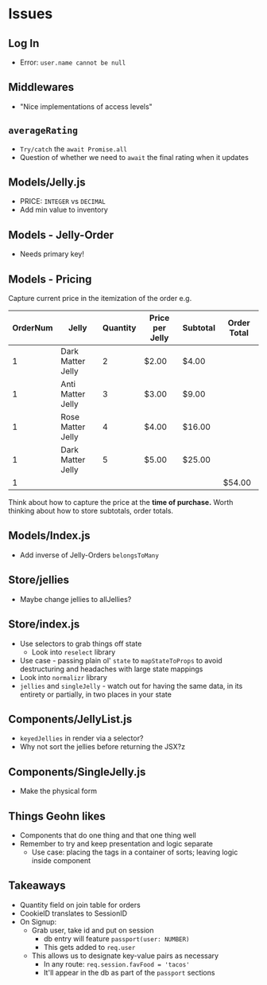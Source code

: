 # Issues

## Log In

* Error: `user.name cannot be null`

## Middlewares

* "Nice implementations of access levels"

## `averageRating`

* `Try/catch` the `await Promise.all`
* Question of whether we need to `await` the final rating when it updates

## Models/Jelly.js

* PRICE: `INTEGER` vs `DECIMAL`
* Add min value to inventory

## Models - Jelly-Order

* Needs primary key!

## Models - Pricing

Capture current price in the itemization of the order e.g.

| OrderNum | Jelly             | Quantity | Price per Jelly | Subtotal | Order Total |
| -------- | ----------------- | -------- | --------------- | -------- | ----------- |
| 1        | Dark Matter Jelly | 2        | $2.00           | $4.00    |
| 1        | Anti Matter Jelly | 3        | $3.00           | $9.00    |
| 1        | Rose Matter Jelly | 4        | $4.00           | $16.00   |
| 1        | Dark Matter Jelly | 5        | $5.00           | $25.00   |
| 1        |                   |          |                 |          | $54.00      |

Think about how to capture the price at the **time of purchase.** Worth thinking about how to store subtotals, order totals.

## Models/Index.js

* Add inverse of Jelly-Orders `belongsToMany`

## Store/jellies

* Maybe change jellies to allJellies?

## Store/index.js

* Use selectors to grab things off state
  * Look into `reselect` library
* Use case - passing plain ol' `state` to `mapStateToProps` to avoid destructuring and headaches with large state mappings
* Look into `normalizr` library
* `jellies` and `singleJelly` - watch out for having the same data, in its entirety or partially, in two places in your state

## Components/JellyList.js

* `keyedJellies` in render via a selector?
* Why not sort the jellies before returning the JSX?z

## Components/SingleJelly.js

* Make the physical form

## Things Geohn likes

* Components that do one thing and that one thing well
* Remember to try and keep presentation and logic separate
  * Use case: placing the tags in a container of sorts; leaving logic inside component

## Takeaways

* Quantity field on join table for orders
* CookieID translates to SessionID
* On Signup:
  * Grab user, take id and put on session
    * db entry will feature `passport(user: NUMBER)`
    * This gets added to `req.user`
  * This allows us to designate key-value pairs as necessary
    * In any route: `req.session.favFood = 'tacos'`
    * It'll appear in the db as part of the `passport` sections
